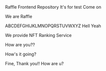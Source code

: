 Raffle Frontend Repository
It's for test
Come on

We are Raffle

ABCDEFGHIJKLMNOPQRSTUVWXYZ Hell Yeah

We provide NFT Ranking Service

How are you??

How's it going?

Fine, Thank you!! How are u?